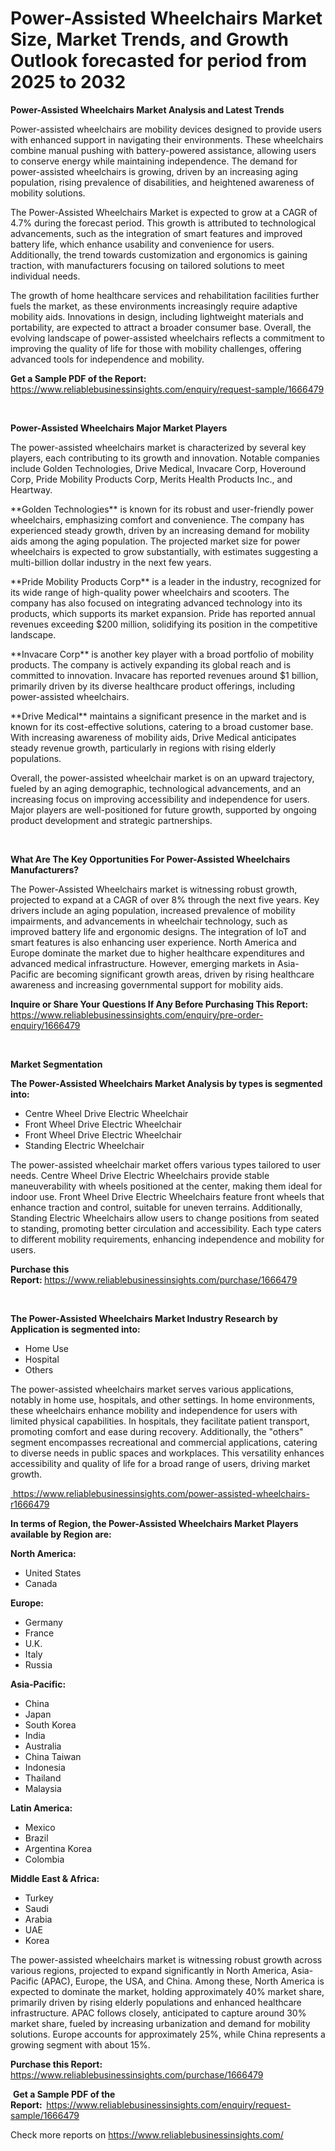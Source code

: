 <p><h1>Power-Assisted Wheelchairs Market Size, Market Trends, and Growth Outlook forecasted for period from 2025 to 2032</h1></p><p><strong>Power-Assisted Wheelchairs Market Analysis and Latest Trends</strong></p>
<p><p>Power-assisted wheelchairs are mobility devices designed to provide users with enhanced support in navigating their environments. These wheelchairs combine manual pushing with battery-powered assistance, allowing users to conserve energy while maintaining independence. The demand for power-assisted wheelchairs is growing, driven by an increasing aging population, rising prevalence of disabilities, and heightened awareness of mobility solutions.</p><p>The Power-Assisted Wheelchairs Market is expected to grow at a CAGR of 4.7% during the forecast period. This growth is attributed to technological advancements, such as the integration of smart features and improved battery life, which enhance usability and convenience for users. Additionally, the trend towards customization and ergonomics is gaining traction, with manufacturers focusing on tailored solutions to meet individual needs.</p><p>The growth of home healthcare services and rehabilitation facilities further fuels the market, as these environments increasingly require adaptive mobility aids. Innovations in design, including lightweight materials and portability, are expected to attract a broader consumer base. Overall, the evolving landscape of power-assisted wheelchairs reflects a commitment to improving the quality of life for those with mobility challenges, offering advanced tools for independence and mobility.</p></p>
<p><strong>Get a Sample PDF of the Report:&nbsp;</strong> <a href="https://www.reliablebusinessinsights.com/enquiry/request-sample/1666479?utm_campaign=3352&utm_medium=2&utm_source=Github&utm_content=ia&utm_term=11042025&utm_id=power-assisted-wheelchairs">https://www.reliablebusinessinsights.com/enquiry/request-sample/1666479</a></p>
<p>&nbsp;</p>
<p><strong>Power-Assisted Wheelchairs Major Market Players</strong></p>
<p><p>The power-assisted wheelchairs market is characterized by several key players, each contributing to its growth and innovation. Notable companies include Golden Technologies, Drive Medical, Invacare Corp, Hoveround Corp, Pride Mobility Products Corp, Merits Health Products Inc., and Heartway.</p><p>**Golden Technologies** is known for its robust and user-friendly power wheelchairs, emphasizing comfort and convenience. The company has experienced steady growth, driven by an increasing demand for mobility aids among the aging population. The projected market size for power wheelchairs is expected to grow substantially, with estimates suggesting a multi-billion dollar industry in the next few years.</p><p>**Pride Mobility Products Corp** is a leader in the industry, recognized for its wide range of high-quality power wheelchairs and scooters. The company has also focused on integrating advanced technology into its products, which supports its market expansion. Pride has reported annual revenues exceeding $200 million, solidifying its position in the competitive landscape.</p><p>**Invacare Corp** is another key player with a broad portfolio of mobility products. The company is actively expanding its global reach and is committed to innovation. Invacare has reported revenues around $1 billion, primarily driven by its diverse healthcare product offerings, including power-assisted wheelchairs.</p><p>**Drive Medical** maintains a significant presence in the market and is known for its cost-effective solutions, catering to a broad customer base. With increasing awareness of mobility aids, Drive Medical anticipates steady revenue growth, particularly in regions with rising elderly populations.</p><p>Overall, the power-assisted wheelchair market is on an upward trajectory, fueled by an aging demographic, technological advancements, and an increasing focus on improving accessibility and independence for users. Major players are well-positioned for future growth, supported by ongoing product development and strategic partnerships.</p></p>
<p>&nbsp;</p>
<p><strong>What Are The Key Opportunities For Power-Assisted Wheelchairs Manufacturers?</strong></p>
<p><p>The Power-Assisted Wheelchairs market is witnessing robust growth, projected to expand at a CAGR of over 8% through the next five years. Key drivers include an aging population, increased prevalence of mobility impairments, and advancements in wheelchair technology, such as improved battery life and ergonomic designs. The integration of IoT and smart features is also enhancing user experience. North America and Europe dominate the market due to higher healthcare expenditures and advanced medical infrastructure. However, emerging markets in Asia-Pacific are becoming significant growth areas, driven by rising healthcare awareness and increasing governmental support for mobility aids.</p></p>
<p><strong>Inquire or Share Your Questions If Any Before Purchasing This Report:</strong> <a href="https://www.reliablebusinessinsights.com/enquiry/pre-order-enquiry/1666479?utm_campaign=3352&utm_medium=2&utm_source=Github&utm_content=ia&utm_term=11042025&utm_id=power-assisted-wheelchairs">https://www.reliablebusinessinsights.com/enquiry/pre-order-enquiry/1666479</a></p>
<p>&nbsp;</p>
<p><strong>Market Segmentation</strong></p>
<p><strong>The Power-Assisted Wheelchairs Market Analysis by types is segmented into:</strong></p>
<p><ul><li>Centre Wheel Drive Electric Wheelchair</li><li>Front Wheel Drive Electric Wheelchair</li><li>Front Wheel Drive Electric Wheelchair</li><li>Standing Electric Wheelchair</li></ul></p>
<p><p>The power-assisted wheelchair market offers various types tailored to user needs. Centre Wheel Drive Electric Wheelchairs provide stable maneuverability with wheels positioned at the center, making them ideal for indoor use. Front Wheel Drive Electric Wheelchairs feature front wheels that enhance traction and control, suitable for uneven terrains. Additionally, Standing Electric Wheelchairs allow users to change positions from seated to standing, promoting better circulation and accessibility. Each type caters to different mobility requirements, enhancing independence and mobility for users.</p></p>
<p><strong>Purchase this Report:&nbsp;</strong><a href="https://www.reliablebusinessinsights.com/purchase/1666479?utm_campaign=3352&utm_medium=2&utm_source=Github&utm_content=ia&utm_term=11042025&utm_id=power-assisted-wheelchairs">https://www.reliablebusinessinsights.com/purchase/1666479</a></p>
<p>&nbsp;</p>
<p><strong>The Power-Assisted Wheelchairs Market Industry Research by Application is segmented into:</strong></p>
<p><ul><li>Home Use</li><li>Hospital</li><li>Others</li></ul></p>
<p><p>The power-assisted wheelchairs market serves various applications, notably in home use, hospitals, and other settings. In home environments, these wheelchairs enhance mobility and independence for users with limited physical capabilities. In hospitals, they facilitate patient transport, promoting comfort and ease during recovery. Additionally, the "others" segment encompasses recreational and commercial applications, catering to diverse needs in public spaces and workplaces. This versatility enhances accessibility and quality of life for a broad range of users, driving market growth.</p></p>
<p><a href="https://www.reliablebusinessinsights.com/power-assisted-wheelchairs-r1666479?utm_campaign=3352&utm_medium=2&utm_source=Github&utm_content=ia&utm_term=11042025&utm_id=power-assisted-wheelchairs">&nbsp;https://www.reliablebusinessinsights.com/power-assisted-wheelchairs-r1666479</a></p>
<p><strong>In terms of Region, the Power-Assisted Wheelchairs Market Players available by Region are:</strong></p>
<p>
    <p> <strong> North America: </strong>
        <ul>
            <li>United States</li>
            <li>Canada</li>
        </ul>
        </p> 
    <p> <strong> Europe: </strong>
        <ul>
            <li>Germany</li>
            <li>France</li>
            <li>U.K.</li>
            <li>Italy</li>
            <li>Russia</li>
        </ul>
        </p> 
    <p> <strong> Asia-Pacific: </strong>
        <ul>
            <li>China</li>
            <li>Japan</li>
            <li>South Korea</li>
            <li>India</li>
            <li>Australia</li>
            <li>China Taiwan</li>
            <li>Indonesia</li>
            <li>Thailand</li>
            <li>Malaysia</li>
        </ul>
        </p> 
    <p> <strong> Latin America: </strong>
        <ul>
            <li>Mexico</li>
            <li>Brazil</li>
            <li>Argentina Korea</li>
            <li>Colombia</li>
        </ul>
        </p> 
    <p> <strong> Middle East & Africa: </strong>
        <ul>
            <li>Turkey</li>
            <li>Saudi</li>
            <li>Arabia</li>
            <li>UAE</li>
            <li>Korea</li>
        </ul>
    </p>
    </p>
<p><p>The power-assisted wheelchairs market is witnessing robust growth across various regions, projected to expand significantly in North America, Asia-Pacific (APAC), Europe, the USA, and China. Among these, North America is expected to dominate the market, holding approximately 40% market share, primarily driven by rising elderly populations and enhanced healthcare infrastructure. APAC follows closely, anticipated to capture around 30% market share, fueled by increasing urbanization and demand for mobility solutions. Europe accounts for approximately 25%, while China represents a growing segment with about 15%.</p></p>
<p><strong>Purchase this Report: </strong><a href="https://www.reliablebusinessinsights.com/purchase/1666479?utm_campaign=3352&utm_medium=2&utm_source=Github&utm_content=ia&utm_term=11042025&utm_id=power-assisted-wheelchairs">https://www.reliablebusinessinsights.com/purchase/1666479</a></p>
<p>&nbsp;<strong>Get a Sample PDF of the Report:&nbsp;&nbsp;</strong><a href="https://www.reliablebusinessinsights.com/enquiry/request-sample/1666479?utm_campaign=3352&utm_medium=2&utm_source=Github&utm_content=ia&utm_term=11042025&utm_id=power-assisted-wheelchairs">https://www.reliablebusinessinsights.com/enquiry/request-sample/1666479</a></p>
<p><strong></strong></p>
<p>Check more reports on <a href="https://www.reliablebusinessinsights.com/?utm_campaign=3352&utm_medium=2&utm_source=Github&utm_content=ia&utm_term=11042025&utm_id=power-assisted-wheelchairs">https://www.reliablebusinessinsights.com/</a></p>